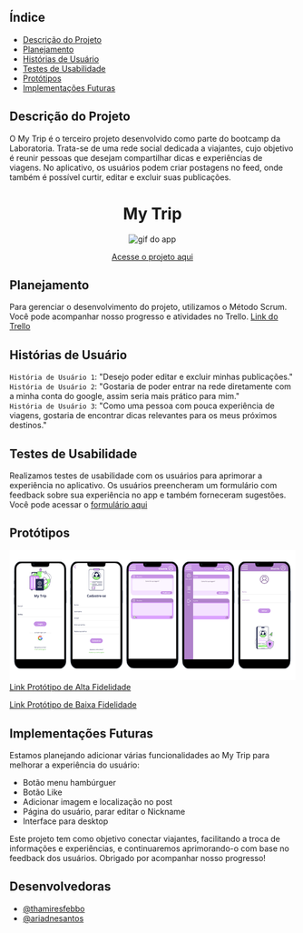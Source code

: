 ## Índice

* [Descrição do Projeto](#descrição-do-projeto)
* [Planejamento](#método-scrum)
* [Histórias de Usuário](#histórias-de-usuário)
* [Testes de Usabilidade](#testes-de-usabilidade)
* [Protótipos](#protótipos)
* [Implementações Futuras](#implementações-futuras)

## Descrição do Projeto
O My Trip é o terceiro projeto desenvolvido como parte do bootcamp da Laboratoria. Trata-se de uma rede social dedicada a viajantes, cujo objetivo é reunir pessoas que desejam compartilhar dicas e experiências de viagens. No aplicativo, os usuários podem criar postagens no feed, onde também é possível curtir, editar e excluir suas publicações.

<h1 align='center'>My Trip</h1>

<div align='center'>
  
![gif do app](https://media.giphy.com/media/v1.Y2lkPTc5MGI3NjExMTA5eGZ6anRubW50bXlsYjMyNjNkcnBmaTI5NzdybHd6ajZtOGxhZCZlcD12MV9pbnRlcm5hbF9naWZfYnlfaWQmY3Q9Zw/Ug1pPnbLWTUYLk3PgF/giphy.gif)

[Acesse o projeto aqui](https://mytrip-1b924.web.app/)

</div>

## Planejamento 
Para gerenciar o desenvolvimento do projeto, utilizamos o Método Scrum. Você pode acompanhar nosso progresso e atividades no Trello.
[Link do Trello](https://trello.com/invite/b/GNknWcZf/ATTI7a1d50e0a1b0f2991ddcfe191a42ea4c30D503C0/310-social-network)

## Histórias de Usuário
`História de Usuário 1`: "Desejo poder editar e excluir minhas publicações."<br>
`História de Usuário 2`: "Gostaria de poder entrar na rede diretamente com a minha conta do google, assim seria mais prático para mim."<br>
`História de Usuário 3`: "Como uma pessoa com pouca experiência de viagens, gostaria de encontrar dicas relevantes para os meus próximos destinos."<br>

## Testes de Usabilidade
Realizamos testes de usabilidade com os usuários para aprimorar a experiência no aplicativo. Os usuários preencheram um formulário com feedback sobre sua experiência no app e também forneceram sugestões. Você pode acessar o [formulário aqui](https://forms.gle/Js8uiRF7yxKxA6Tt9)</p>

## Protótipos
![print do protótipo](./protótipo-de-alta.png)
[Link Protótipo de Alta Fidelidade](https://www.figma.com/proto/K44pKXuVtuTWPo1Vzr4Lix/My-Trip---Prot%C3%B3tipo-de-Alta?page-id=106%3A52&type=design&node-id=127-130&viewport=-139%2C315%2C0.5&t=KJQiy664EHSlTkHH-1&scaling=scale-down&starting-point-node-id=120%3A1746&mode=design)

[Link Protótipo de Baixa Fidelidade](https://www.canva.com/design/DAFuKjgcZvE/5Kg4SqoEx_7paNjye1Tzng/edit?utm_content=DAFuKjgcZvE&utm_campaign=designshare&utm_medium=link2&utm_source=sharebutton)

## Implementações Futuras

Estamos planejando adicionar várias funcionalidades ao My Trip para melhorar a experiência do usuário:

- Botão menu hambúrguer
- Botão Like
- Adicionar imagem e localização no post
- Página do usuário, parar editar o Nickname
- Interface para desktop

Este projeto tem como objetivo conectar viajantes, facilitando a troca de informações e experiências, e continuaremos aprimorando-o com base no feedback dos usuários. Obrigado por acompanhar nosso progresso!

## Desenvolvedoras

- [@thamiresfebbo](https://github.com/thamiresfebbos)
- [@ariadnesantos](https://github.com/ariadnesantos)

